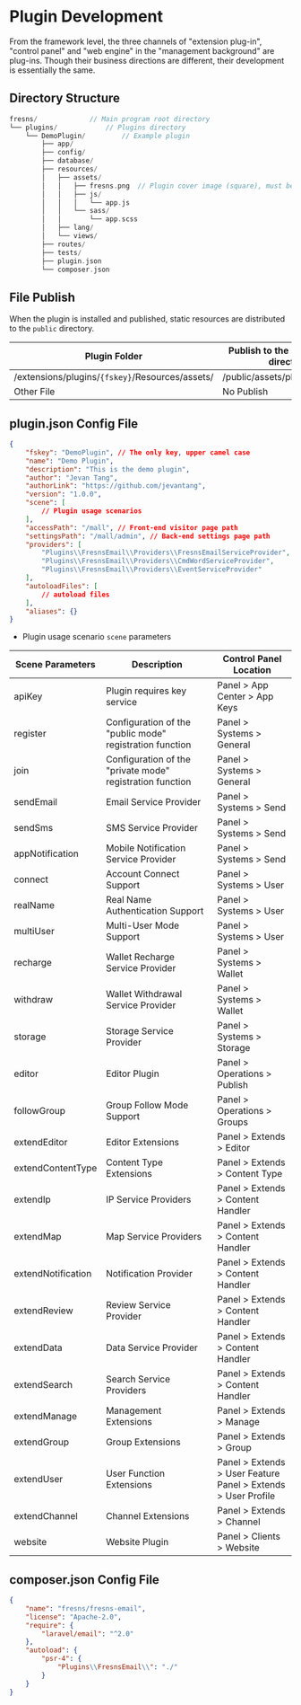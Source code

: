 # Plugin Development

From the framework level, the three channels of "extension plug-in", "control panel" and "web engine" in the "management background" are plug-ins. Though their business directions are different, their development is essentially the same.

## Directory Structure

```php
fresns/             // Main program root directory
└── plugins/            // Plugins directory
    └── DemoPlugin/         // Example plugin
        ├── app/
        ├── config/
        ├── database/
        ├── resources/
        │   ├── assets/
        │   │   ├── fresns.png  // Plugin cover image (square), must be present and fixed in position
        │   │   ├── js/
        │   │   │   └── app.js
        │   │   └── sass/
        │   │       └── app.scss
        │   ├── lang/
        │   └── views/
        ├── routes/
        ├── tests/
        ├── plugin.json
        └── composer.json
```

## File Publish

When the plugin is installed and published, static resources are distributed to the `public` directory.

| Plugin Folder | Publish to the site resource directory |
| --- | --- |
| /extensions/plugins/`{fskey}`/Resources/assets/ | /public/assets/plugins/`{fskey}`/ |
| Other File | No Publish |

## plugin.json Config File

```json
{
    "fskey": "DemoPlugin", // The only key, upper camel case
    "name": "Demo Plugin",
    "description": "This is the demo plugin",
    "author": "Jevan Tang",
    "authorLink": "https://github.com/jevantang",
    "version": "1.0.0",
    "scene": [
        // Plugin usage scenarios
    ],
    "accessPath": "/mall", // Front-end visitor page path
    "settingsPath": "/mall/admin", // Back-end settings page path
    "providers": [
        "Plugins\\FresnsEmail\\Providers\\FresnsEmailServiceProvider",
        "Plugins\\FresnsEmail\\Providers\\CmdWordServiceProvider",
        "Plugins\\FresnsEmail\\Providers\\EventServiceProvider"
    ],
    "autoloadFiles": [
        // autoload files
    ],
    "aliases": {}
}
```

- Plugin usage scenario `scene` parameters

| Scene Parameters | Description | Control Panel Location |
| --- | --- | ---|
| apiKey | Plugin requires key service | Panel > App Center > App Keys |
| register | Configuration of the "public mode" registration function | Panel > Systems > General |
| join | Configuration of the "private mode" registration function | Panel > Systems > General |
| sendEmail | Email Service Provider | Panel > Systems > Send |
| sendSms | SMS Service Provider | Panel > Systems > Send |
| appNotification | Mobile Notification Service Provider | Panel > Systems > Send |
| connect | Account Connect Support | Panel > Systems > User |
| realName | Real Name Authentication Support | Panel > Systems > User |
| multiUser | Multi-User Mode Support | Panel > Systems > User |
| recharge | Wallet Recharge Service Provider | Panel > Systems > Wallet |
| withdraw | Wallet Withdrawal Service Provider | Panel > Systems > Wallet |
| storage | Storage Service Provider | Panel > Systems > Storage |
| editor | Editor Plugin | Panel > Operations > Publish |
| followGroup | Group Follow Mode Support | Panel > Operations > Groups |
| extendEditor | Editor Extensions | Panel > Extends > Editor |
| extendContentType | Content Type Extensions | Panel > Extends > Content Type |
| extendIp | IP Service Providers | Panel > Extends > Content Handler |
| extendMap | Map Service Providers | Panel > Extends > Content Handler |
| extendNotification | Notification Provider | Panel > Extends > Content Handler |
| extendReview | Review Service Provider | Panel > Extends > Content Handler |
| extendData | Data Service Provider | Panel > Extends > Content Handler |
| extendSearch | Search Service Providers | Panel > Extends > Content Handler |
| extendManage | Management Extensions | Panel > Extends > Manage |
| extendGroup | Group Extensions | Panel > Extends > Group |
| extendUser | User Function Extensions | Panel > Extends > User Feature<br>Panel > Extends > User Profile |
| extendChannel | Channel Extensions | Panel > Extends > Channel |
| website | Website Plugin | Panel > Clients > Website |

## composer.json Config File

```json
{
    "name": "fresns/fresns-email",
    "license": "Apache-2.0",
    "require": {
        "laravel/email": "^2.0"
    },
    "autoload": {
        "psr-4": {
            "Plugins\\FresnsEmail\\": "./"
        }
    }
}
```
